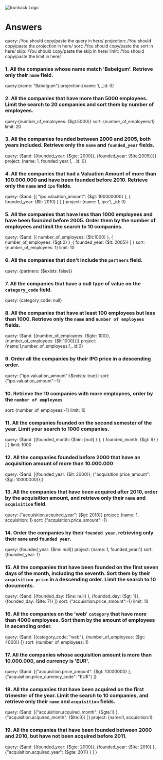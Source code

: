 ![Ironhack Logo](https://i.imgur.com/1QgrNNw.png)

# Answers

query: /You should copy/paste the query in here/
projection: /You should copy/paste the projection in here/
sort: /You should copy/paste the sort in here/
skip: /You should copy/paste the skip in here/
limit: /You should copy/paste the limit in here/

### 1. All the companies whose name match 'Babelgum'. Retrieve only their `name` field.
query:{name: "Babelgum"}
projection:{name: 1, _id: 0}

<!-- Your Code Goes Here -->

### 2. All the companies that have more than 5000 employees. Limit the search to 20 companies and sort them by **number of employees**.
query:{number_of_employees: {$gt:5000}}
sort: {number_of_employees:1}
limit: 20

<!-- Your Code Goes Here -->

### 3. All the companies founded between 2000 and 2005, both years included. Retrieve only the `name` and `founded_year` fields.
query: {$and: [{founded_year: {$gte: 2000}}, {founded_year: {$lte:2005}}]}
project: {name: 1, founded_year:1, _id: 0}

<!-- Your Code Goes Here -->

### 4. All the companies that had a Valuation Amount of more than 100.000.000 and have been founded before 2010. Retrieve only the `name` and `ipo` fields.

query: {$and: [{ "ipo.valuation_amount": {$gt: 100000000} }, { founded_year: {$lt: 2010} } ] }
project: {name: 1, ipo:1, _id: 0}
<!-- Your Code Goes Here -->

### 5. All the companies that have less than 1000 employees and have been founded before 2005. Order them by the number of employees and limit the search to 10 companies.
query: {$and: [{ number_of_employees: {$lt:1000} }, { number_of_employees: {$gt:0} } ,{ founded_year: {$lt: 2005}} ] }
sort: {number_of_employees: 1}
limit: 10

<!-- Your Code Goes Here -->

### 6. All the companies that don't include the `partners` field.
query: {partners: {$exists: false}}

<!-- Your Code Goes Here -->

### 7. All the companies that have a null type of value on the `category_code` field.
query: {category_code: null}

<!-- Your Code Goes Here -->

### 8. All the companies that have at least 100 employees but less than 1000. Retrieve only the `name` and `number of employees` fields.
query: {$and: [{number_of_employees: {$gte: 100}},{number_of_employees: {$lt:1000}}]}
project: {name:1,number_of_employees:1,_id:0}

<!-- Your Code Goes Here -->

### 9. Order all the companies by their IPO price in a descending order.
query: {"ipo.valuation_amount":{$exists: true}}
sort: {"ipo.valuation_amount":-1}

<!-- Your Code Goes Here -->

### 10. Retrieve the 10 companies with more employees, order by the `number of employees`
sort: {number_of_employees:-1}
limit: 10

<!-- Your Code Goes Here -->

### 11. All the companies founded on the second semester of the year. Limit your search to 1000 companies.

query: {$and: [{founded_month: {$nin: [null] } }, { founded_month: {$gt: 6} } ] }
limit: 1000

<!-- Your Code Goes Here -->

<!-- ### 12. All the companies that have been 'deadpooled' after the third year. -->

<!-- Your Code Goes Here -->

### 12. All the companies founded before 2000 that have an acquisition amount of more than 10.000.000

query: {$and: [{founded_year: {$lt: 2000}}, {"acquisition.price_amount": {$gt: 10000000}}]}

<!-- Your Code Goes Here -->

### 13. All the companies that have been acquired after 2010, order by the acquisition amount, and retrieve only their `name` and `acquisition` field.

query: {"acquisition.acquired_year": {$gt: 2010}}
project: {name: 1, acquisition: 1}
sort: {"acquisition.price_amount":-1}

<!-- Your Code Goes Here -->

### 14. Order the companies by their `founded year`, retrieving only their `name` and `founded year`.
query: {founded_year: {$ne: null}}
project: {name: 1, founded_year:1}
sort: {founded_year: 1}

<!-- Your Code Goes Here -->

### 15. All the companies that have been founded on the first seven days of the month, including the seventh. Sort them by their `acquisition price` in a descending order. Limit the search to 10 documents.

query: {$and: [{founded_day: {$ne: null} }, {founded_day: {$gt: 1}}, {founded_day: {$lte: 7}} ]}
sort: {"acquisition.price_amount":-1}
limit: 10

<!-- Your Code Goes Here -->

### 16. All the companies on the 'web' `category` that have more than 4000 employees. Sort them by the amount of employees in ascending order.
query: {$and: [{category_code: "web"}, {number_of_employees: {$gt: 4000}} ]}
sort: {number_of_employees: 1}

<!-- Your Code Goes Here -->

### 17. All the companies whose acquisition amount is more than 10.000.000, and currency is 'EUR'.  
query: {$and: [{"acquisition.price_amount": {$gt: 10000000} }, {"acquisition.price_currency_code": "EUR"} ]}

<!-- Your Code Goes Here -->

### 18. All the companies that have been acquired on the first trimester of the year. Limit the search to 10 companies, and retrieve only their `name` and `acquisition` fields.
query: {$and: [{"acquisition.acquired_month": {$gte:1} }, {"acquisition.acquired_month": {$lte:3}} ]}
project: {name:1, acquisition:1}

<!-- Your Code Goes Here -->

### 19. All the companies that have been founded between 2000 and 2010, but have not been acquired before 2011.
query: {$and: [{founded_year: {$gte: 2000}}, {founded_year: {$lte: 2010} },{"acquisition.acquired_year": {$gte: 2011} } ] }

<!-- Your Code Goes Here -->
